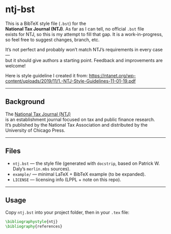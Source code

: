 # ntj-bst

This is a BibTeX style file (`.bst`) for the  
**National Tax Journal (NTJ)**. As far as I can tell, no official `.bst` file  
exists for NTJ, so this is my attempt to fill that gap.  It is a work-in-progress, so feel 
free to suggest changes, branch, etc.

It’s not perfect and probably won’t match NTJ’s requirements in every case —  
but it should give authors a starting point. Feedback and improvements are welcome!

Here is style guideline I created it from: https://ntanet.org/wp-content/uploads/2019/11/1.-NTJ-Style-Guidelines-11-01-19.pdf

---

## Background

The [National Tax Journal (NTJ)](https://ntanet.org/publications/ntj/)  
is an establishment journal focused on tax and public finance research.  
It’s published by the National Tax Association and distributed by the University of Chicago Press.  

---

## Files

- `ntj.bst` — the style file (generated with `docstrip`, based on Patrick W. Daly’s `merlin.mbs` sources).
- `example/` — minimal LaTeX + BibTeX example (to be expanded).
- `LICENSE` — licensing info (LPPL + note on this repo).

---

## Usage

Copy `ntj.bst` into your project folder, then in your `.tex` file:

```latex
\bibliographystyle{ntj}
\bibliography{references}
